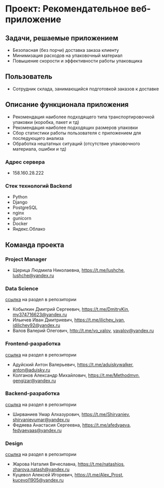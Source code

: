 # Проект: Рекомендательное веб-приложение

## Задачи, решаемые приложением
* Безопасная (без порчи) доставка заказа клиенту
* Минимизация расходов на упаковочный материал
* Повышение скорости и эффективности работы упаковщика

## Пользователь
* Сотрудник склада, занимающийся подготовкой заказов к доставке

## Описание функционала приложения
* Рекомендация наиболее подходящего типа транспортировочной упаковки (коробка, пакет и тд)
* Рекомендация наиболее подходящих размеров упаковки
* Сбор статистики работы пользователя с приложением для последующего анализа
* Обработка нештатных ситуаций (отсутствие упаковочного материала, ошибки и тд)

### Адрес сервера 
- 158.160.28.222

### Стек технологий Backend
- Python
- Django
- PostgreSQL
- nginx
- gunicorn
- Docker
- Яндекс.Облако

## Команда проекта

### Project Manager
* Щерица Людмила Николаевна, https://t.me/lushche, lushche@yandex.ru

### Data Science
[ссылка](https://github.com/FedyaevaAS/pack-man-ya-market-2023/tree/main/backend/DS) на раздел в репозитории
* Кобылкин Дмитрий Сергеевич, https://t.me/DmitryKin, my374716623@yandex.ru
* Ильичев Иван Дмитриевич, https://t.me/ilichev_ivan, idilichev92@yandex.ru
* Валов Валерий Олегович, http://t.me/vo_valov, vavalov@yandex.ru

### Frontend-разработка
[ссылка](https://github.com/FedyaevaAS/pack-man-ya-market-2023/tree/main/frontend) на раздел в репозитории
* Адуйский Антон Валерьевич, https://t.me/aduiskywalker, anton@aduisky.ru
* Колганов Александр Михайлович, https://t.me/Methodmvn, gengizar@yandex.ru

### Backend-разработка
[ссылка](https://github.com/FedyaevaAS/pack-man-ya-market-2023/tree/main/backend) на раздел в репозитории
* Ширваниев Умар Алхазурович, https://t.me/Shirvaniev, shirvanievumar@yandex.ru
* Федяева Анастасия Сергеевна, https://t.me/afedyaeva, fedyaevaas@yandex.ru

### Design
[ссылка](https://github.com/FedyaevaAS/pack-man-ya-market-2023/tree/main/design) на раздел в репозитории
* Жарова Наталия Вячеславна, https://t.me/natashios, zharova.natash@yandex.ru
* Куцевол Алексей Игоревич, https://t.me/Alex_Prost, kucevol1905@yandex.ru
